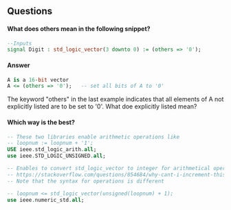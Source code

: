 ## Questions

#### What does others mean in the following snippet?
```VHDL
--Inputs
signal Digit : std_logic_vector(3 downto 0) := (others => '0');
```

#### Answer
```VHDL
A is a 16-bit vector
A <= (others => '0');   -- set all bits of A to '0'
```
The keyword "others" in the last example indicates that all elements of A not explicitly listed are to be set to '0'. What doe explicitly listed mean?

#### Which way is the best?
```VHDL
-- These two libraries enable arithmetic operations like
-- loopnum := loopnum + '1';
USE ieee.std_logic_arith.all;
use ieee.STD_LOGIC_UNSIGNED.all;

-- Enables to convert std_logic_vector to integer for arithmetical operations
-- https://stackoverflow.com/questions/854684/why-cant-i-increment-this-std-logic-vector
-- Note that the syntax for operations is different

-- loopnum <= std_logic_vector(unsigned(loopnum) + 1);
use ieee.numeric_std.all;
```
